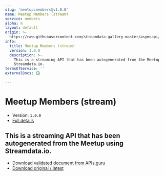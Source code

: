 ```yaml
---
slug: 'meetup:members@v1.0.0'
name: Meetup Members (stream)
service: members
alpha: m
layout: default
origin: >-
  https://raw.githubusercontent.com/streamdata-gallery-master/asyncapi/master/_listings/meetup/meetup-members-stream-async.md
info:
  title: Meetup Members (stream)
  version: 1.0.0
  description: >-
    This is a streaming API that has been autogenerated from the Meetup using
    Streamdata.io.
termsOfService: ''
externalDocs: {}

---
```

# Meetup Members (stream)

* Version: `1.0.0`
* [Full details](../html/meetup:members@v1.0.0.html)



## This is a streaming API that has been autogenerated from the Meetup using Streamdata.io.



* [Download validated document from APIs.guru](https://raw.githubusercontent.com/APIs-guru/asyncapi-directory/master/docs/APIs/meetup%3Amembers%40v1.0.0.yaml)
* [Download original / latest](https://raw.githubusercontent.com/streamdata-gallery-master/asyncapi/master/_listings/meetup/meetup-members-stream-async.md)

<script type="application/ld+json">
{
  "@context": "http://schema.org/",
  "@type": "WebAPI",
  "description": "This is a streaming API that has been autogenerated from the Meetup using Streamdata.io.",
  "documentation": "",

  "name": "Meetup Members (stream)"
}
</script>
